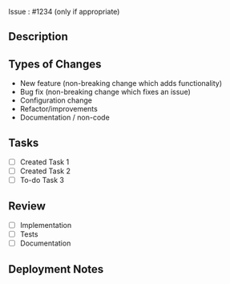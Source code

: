 Issue : #1234 (only if appropriate)

## Description
<!-- A few sentences describing the overall goals of the pull request's commits. -->

## Types of Changes
<!-- What types of changes does your code introduce? Keep the ones that apply --> 

- New feature (non-breaking change which adds functionality)
- Bug fix (non-breaking change which fixes an issue)
- Configuration change
- Refactor/improvements
- Documentation / non-code

## Tasks
<!-- List of tasks you will do to complete the PR -->
- [ ] Created Task 1
- [ ] Created Task 2
- [ ] To-do Task 3

## Review
<!-- List of tasks the reviewer must do to review the PR -->
- [ ] Implementation
- [ ] Tests
- [ ] Documentation

## Deployment Notes
<!-- These should highlight any db migrations, feature toggles, etc. -->
